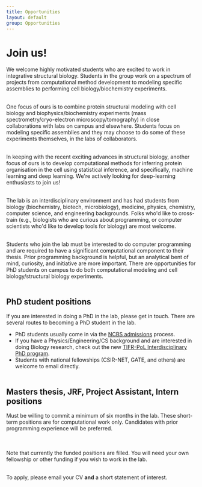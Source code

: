 ```yaml
---
title: Opportunities
layout: default
group: Opportunities
---
```


# Join us!

<p class="text-justify">
We welcome highly motivated students who are excited to work in integrative structural biology. Students in the group work on a spectrum of projects from computational method development to modeling specific assemblies to performing cell biology/biochemistry experiments. <br><br>

One focus of ours is to combine protein structural modeling with cell biology and biophysics/biochemistry experiments (mass spectrometry/cryo-electron microscopy/tomography) in close collaborations with labs on campus and elsewhere. Students focus on modeling specific assemblies and they may choose to do some of these experiments themselves, in the labs of collaborators. <br><br>

In keeping with the recent exciting advances in structural biology, another focus of ours is to develop computational methods for inferring protein organisation in the cell using statistical inference, and specifically, machine learning and deep learning. We're actively looking for deep-learning enthusiasts to join us! <br><br>

</p>

<p class="text-justify">
The lab is an interdisciplinary environment and has had students from biology (biochemistry, biotech, microbiology), medicine, physics, chemistry, computer science, and engineering backgrounds. Folks who'd like to cross-train (e.g., biologists who are curious about programming, or computer scientists who'd like to develop tools for biology) are most welcome.  <br><br>

</p>

<p class="text-justify">
Students who join the lab must be interested to do computer programming and are required to have a significant computational component to their thesis. Prior programming background is helpful, but an analytical bent of mind, curiosity, and initiative are more important. There are opportunities for PhD students on campus to do both computational modeling and cell biology/structural biology experiments. <br><br>

</p>

## PhD student positions

If you are interested in doing a PhD in the lab, please get in touch. There are several routes to becoming a PhD student in the lab.

   * PhD students usually come in via the <a href='https://www.ncbs.res.in/academic/admissions'>NCBS admissions</a> process. <br>
   * If you have a Physics/Engineering/CS background and are interested in doing Biology research, check out the new <a href='https://pol.ncbs.res.in'> TIFR-PoL Interdisciplinary PhD program</a>. <br>
   * Students with national fellowships (CSIR-NET, GATE, and others) are welcome to email directly. <br><br>


## Masters thesis, JRF, Project Assistant, Intern positions

Must be willing to commit a minimum of six months in the lab. These short-term positions are for computational work only. Candidates with prior programming experience will be preferred.

<br><br>
Note that currently the funded positions are filled. You will need your own fellowship or other funding if you wish to work in the lab. 
<br><br>

To apply, please email your CV **and** a short statement of interest. 
 <br><br>
